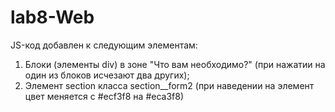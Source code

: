 # lab8-Web
JS-код добавлен к следующим элементам:
  1. Блоки (элементы div) в зоне "Что вам необходимо?" (при нажатии на один из блоков исчезают два других);
  2. Элемент section класса section__form2 (при наведении на элемент цвет меняется с #ecf3f8 на #eca3f8)
